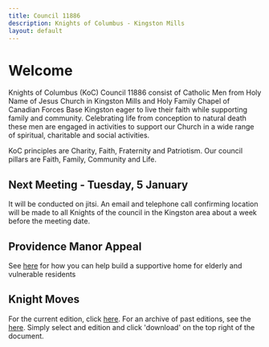 ```yaml
---
title: Council 11886
description: Knights of Columbus - Kingston Mills
layout: default
---
```


# Welcome

Knights of Columbus (KoC) Council 11886 consist of Catholic Men from Holy Name of Jesus Church in Kingston Mills and Holy Family Chapel of Canadian Forces Base Kingston eager to live their faith while supporting family and community.  Celebrating life from conception to natural death these men are engaged in activities to support our Church in a wide range of spiritual, charitable and social activities.

KoC principles are Charity, Faith, Fraternity and Patriotism. Our council pillars are Faith, Family, Community and Life.

## Next Meeting - Tuesday, 5 January

It will be conducted on jitsi. An email and telephone call confirming location will be made to all Knights of the council in the Kingston area about a week before the meeting date.  

## Providence Manor Appeal

See [here](/page_providence_manor_appeal.md) for how you can help build a supportive home for elderly and vulnerable residents

## Knight Moves

For the current edition, click [here](/docs/knight_moves/Dec20.pdf). For an archive of past editions, see the [here](https://github.com/11886knights/11886knights.github.io/tree/master/docs/knights_moves). Simply select and edition and click 'download' on the top right of the document.
